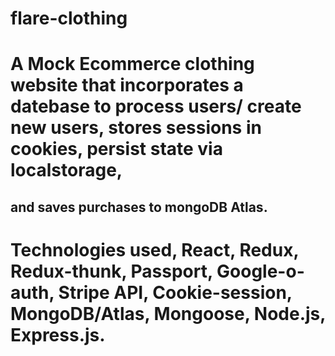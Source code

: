 # flare-clothing


# A Mock Ecommerce clothing website that incorporates a datebase to process users/ create new users, stores sessions in cookies, persist state via localstorage,
## and saves purchases to mongoDB Atlas.

# Technologies used, React, Redux, Redux-thunk, Passport, Google-o-auth, Stripe API, Cookie-session, MongoDB/Atlas, Mongoose, Node.js, Express.js.
